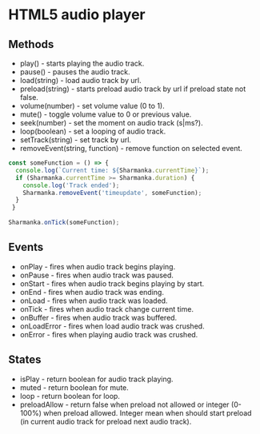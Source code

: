 # HTML5 audio player

## Methods
* play() - starts playing the audio track.
* pause() - pauses the audio track.
* load(string) - load audio track by url.
* preload(string) - starts preload audio track by url if preload state not false.
* volume(number) - set volume value (0 to 1).
* mute() - toggle volume value to 0 or previous value.
* seek(number) - set the moment on audio track (s|ms?).
* loop(boolean) - set a looping of audio track.
* setTrack(string) - set track by url.
* removeEvent(string, function) - remove function on selected event.
```js
const someFunction = () => {
  console.log(`Current time: ${Sharmanka.currentTime}`);
  if (Sharmanka.currentTime >= Sharmanka.duration) {
    console.log('Track ended');
    Sharmanka.removeEvent('timeupdate', someFunction);
  }
 }
 
Sharmanka.onTick(someFunction);
```

## Events
* onPlay - fires when audio track begins playing.
* onPause - fires when audio track was paused.
* onStart - fires when audio track begins playing by start.
* onEnd - fires when audio track was ending.
* onLoad - fires when audio track was loaded.
* onTick - fires when audio track change current time.
* onBuffer - fires when audio track was buffered.
* onLoadError - fires when load audio track was crushed.
* onError - fires when playing audio track was crushed.

## States  
* isPlay - return boolean for audio track playing.
* muted - return boolean for mute.
* loop - return boolean for loop.
* preloadAllow - return false when preload not allowed or integer (0-100%) when preload allowed. Integer mean when should 
start preload (in current audio track for preload next audio track).
